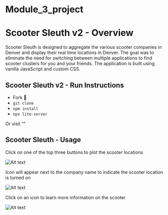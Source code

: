 # Module_3_project

# Scooter Sleuth v2 - Overview

Scooter Sleuth is designed to aggregate the various scooter companies in Denver and display their real time locations in Denver.  The goal was to eliminate the need for switching between multiple applications to find scooter clusters for you and your friends. The application is built using vanilla JavaScript and custom CSS.

## Scooter Sleuth v2 - Run Instructions

- Fork 🍴
- ```git clone ```
- ``` npm install ```
- ``` npx lite-server ```

Or visit “”

## Scooter Sleuth - Usage

Click on one of the top three buttons to plot the scooter locations

![Alt text](/scooter_sleuth_front/Screenshot_general.png?raw=true "General")

Icon will appear next to the company name to indicate the scooter location is turned on

![Alt text](/scooter_sleuth_front/ScreenShot_with_locations.png?raw=true "Icon Activate")


Click on an icon to learn more information on the scooter

![Alt text](/scooter_sleuth_front/clicked_icon.png?raw=true "Clicked Icon")

